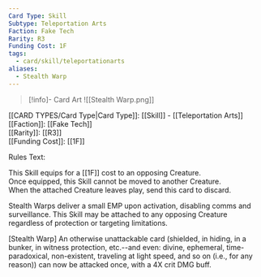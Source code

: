 ```yaml
---
Card Type: Skill
Subtype: Teleportation Arts
Faction: Fake Tech
Rarity: R3
Funding Cost: 1F
tags:
  - card/skill/teleportationarts
aliases:
  - Stealth Warp
---
```

> [!info]- Card Art
> ![[Stealth Warp.png]]

[[CARD TYPES/Card Type|Card Type]]: [[Skill]] - [[Teleportation Arts]]  
[[Faction]]: [[Fake Tech]]  
[[Rarity]]: [[R3]]  
[[Funding Cost]]: [[1F]]  

Rules Text:  

This Skill equips for a [[1F]] cost to an opposing Creature.  
Once equipped, this Skill cannot be moved to another Creature.  
When the attached Creature leaves play, send this card to discard.  

Stealth Warps deliver a small EMP upon activation, disabling comms and surveillance. This Skill may be attached to any opposing Creature regardless of protection or targeting limitations.  

[Stealth Warp] An otherwise unattackable card (shielded, in hiding, in a bunker, in witness protection, etc.--and even: divine, ephemeral, time-paradoxical, non-existent, traveling at light speed, and so on (i.e., for any reason)) can now be attacked once, 
with a 4X crit DMG buff.  
